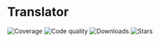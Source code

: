 # Translator

![Coverage](https://img.shields.io/scrutinizer/coverage/g/sunrise-php/translator?style=social)
![Code quality](https://img.shields.io/scrutinizer/quality/g/sunrise-php/translator?style=social)
![Downloads](https://img.shields.io/packagist/dt/sunrise/translator?style=social)
![Stars](https://img.shields.io/github/stars/sunrise-php/translator?style=social)
